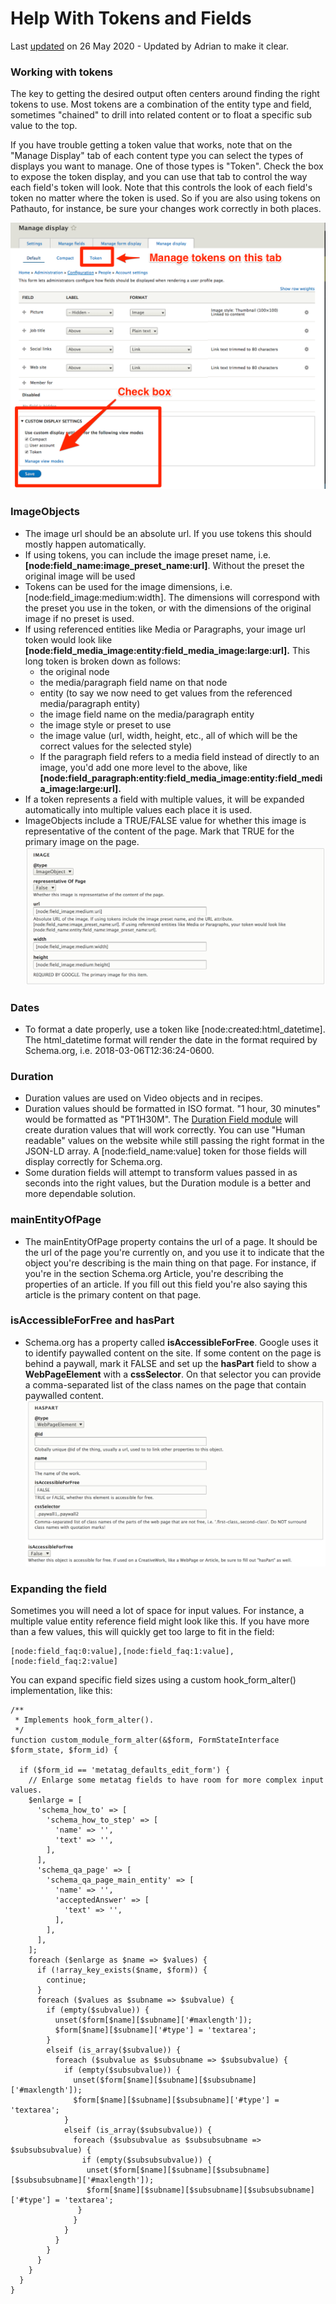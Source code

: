 # Help With Tokens and Fields

Last [updated](/node/2950932/discuss) on 26 May 2020 - Updated by Adrian to make it clear.

### [](#s-working-with-tokens "Permalink to this headline")Working with tokens

The key to getting the desired output often centers around finding the right tokens to use. Most tokens are a combination of the entity type and field, sometimes "chained" to drill into related content or to float a specific sub value to the top.

If you have trouble getting a token value that works, note that on the "Manage Display" tab of each content type you can select the types of displays you want to manage. One of those types is "Token". Check the box to expose the token display, and you can use that tab to control the way each field's token will look. Note that this controls the look of each field's token no matter where the token is used. So if you are also using tokens on Pathauto, for instance, be sure your changes work correctly in both places.

![](files/project-images/tokens_2.png)

### [](#s-imageobjects "Permalink to this headline")ImageObjects

*   The image url should be an absolute url. If you use tokens this should mostly happen automatically.
*   If using tokens, you can include the image preset name, i.e. ​​​​​​**\[node:field\_name:image\_preset\_name:url\]**. Without the preset the original image will be used
*   Tokens can be used for the image dimensions, i.e. \[node:field\_image:medium:width\]. The dimensions will correspond with the preset you use in the token, or with the dimensions of the original image if no preset is used.
*   If using referenced entities like Media or Paragraphs, your image url token would look like **\[node:field\_media\_image:entity:field\_media\_image:large:url\].** This long token is broken down as follows:
    *   the original node
    *   the media/paragraph field name on that node
    *   entity (to say we now need to get values from the referenced media/paragraph entity)
    *   the image field name on the media/paragraph entity
    *   the image style or preset to use
    *   the image value (url, width, height, etc., all of which will be the correct values for the selected style)
    *   If the paragraph field refers to a media field instead of directly to an image, you'd add one more level to the above, like **\[node:field\_paragraph:entity:field\_media\_image:entity:field\_media\_image:large:url\].**
*   If a token represents a field with multiple values, it will be expanded automatically into multiple values each place it is used.
*   ImageObjects include a TRUE/FALSE value for whether this image is representative of the content of the page. Mark that TRUE for the primary image on the page.  
    ![](files/project-images/ImageObject.png)

### [](#s-dates "Permalink to this headline")Dates

*   To format a date properly, use a token like \[node:created:html\_datetime\]. The html\_datetime format will render the date in the format required by Schema.org, i.e. 2018-03-06T12:36:24-0600.

### [](#s-duration "Permalink to this headline")Duration

*   Duration values are used on Video objects and in recipes.
*   Duration values should be formatted in ISO format. "1 hour, 30 minutes" would be formatted as "PT1H30M". The [Duration Field module](https://www.drupal.org/project/duration_field) will create duration values that will work correctly. You can use "Human readable" values on the website while still passing the right format in the JSON-LD array. A \[node:field\_name:value\] token for those fields will display correctly for Schema.org.
*   Some duration fields will attempt to transform values passed in as seconds into the right values, but the Duration module is a better and more dependable solution.

### [](#s-mainentityofpage "Permalink to this headline")mainEntityOfPage

*   The mainEntityOfPage property contains the url of a page. It should be the url of the page you're currently on, and you use it to indicate that the object you're describing is the main thing on that page. For instance, if you're in the section Schema.org Article, you're describing the properties of an article. If you fill out this field you're also saying this article is the primary content on that page.

### [](#s-isaccessibleforfree-and-haspart "Permalink to this headline")isAccessibleForFree and hasPart

*   Schema.org has a property called **isAccessibleForFree**. Google uses it to identify paywalled content on the site. If some content on the page is behind a paywall, mark it FALSE and set up the **hasPart** field to show a **WebPageElement** with a **cssSelector**. On that selector you can provide a comma-separated list of the class names on the page that contain paywalled content.   
    ![](files/project-images/isAccessibleForFree.png)

### [](#s-expanding-the-field "Permalink to this headline")Expanding the field

Sometimes you will need a lot of space for input values. For instance, a multiple value entity reference field might look like this. If you have more than a few values, this will quickly get too large to fit in the field:

    [node:field_faq:0:value],[node:field_faq:1:value],[node:field_faq:2:value]

You can expand specific field sizes using a custom hook\_form\_alter() implementation, like this:

    /**
     * Implements hook_form_alter().
     */
    function custom_module_form_alter(&$form, FormStateInterface $form_state, $form_id) {
    
      if ($form_id == 'metatag_defaults_edit_form') {
        // Enlarge some metatag fields to have room for more complex input values.
        $enlarge = [
          'schema_how_to' => [
            'schema_how_to_step' => [
              'name' => '',
              'text' => '',
            ],
          ],
          'schema_qa_page' => [
            'schema_qa_page_main_entity' => [
              'name' => '',
              'acceptedAnswer' => [
                'text' => '',
              ],
            ],
          ],
        ];
        foreach ($enlarge as $name => $values) {
          if (!array_key_exists($name, $form)) {
            continue;
          }
          foreach ($values as $subname => $subvalue) {
            if (empty($subvalue)) {
              unset($form[$name][$subname]['#maxlength']);
              $form[$name][$subname]['#type'] = 'textarea';
            }
            elseif (is_array($subvalue)) {
              foreach ($subvalue as $subsubname => $subsubvalue) {
                if (empty($subsubvalue)) {
                  unset($form[$name][$subname][$subsubname]['#maxlength']);
                  $form[$name][$subname][$subsubname]['#type'] = 'textarea';
                }
                elseif (is_array($subsubvalue)) {
                  foreach ($subsubvalue as $subsubsubname => $subsubsubvalue) {
                    if (empty($subsubsubvalue)) {
                     unset($form[$name][$subname][$subsubname][$subsubsubname]['#maxlength']);
                     $form[$name][$subname][$subsubname][$subsubsubname]['#type'] = 'textarea';
                   }
                  }
                }
              }
            }
          }
        }
      }
    }
